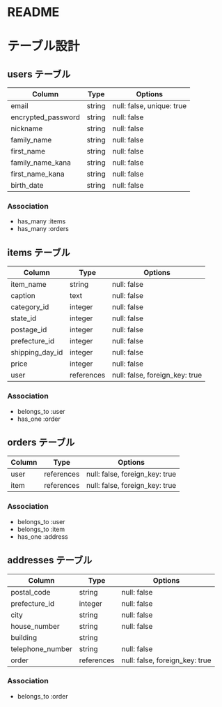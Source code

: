 # README

# テーブル設計

## users テーブル

| Column             | Type    | Options                   |
| ------------------ | ------- | ------------------------- |
| email              | string  | null: false, unique: true |
| encrypted_password | string  | null: false               |
| nickname           | string  | null: false               |
| family_name        | string  | null: false               |
| first_name         | string  | null: false               |
| family_name_kana   | string  | null: false               |
| first_name_kana    | string  | null: false               |
| birth_date         | string  | null: false               |

### Association

- has_many :items
- has_many :orders

## items テーブル

| Column          | Type       | Options                        |
|-----------------|------------|--------------------------------|
| item_name       | string     | null: false                    |
| caption         | text       | null: false                    |
| category_id     | integer    | null: false                    |
| state_id        | integer    | null: false                    |
| postage_id      | integer    | null: false                    |
| prefecture_id   | integer    | null: false                    |
| shipping_day_id | integer    | null: false                    |
| price           | integer    | null: false                    |
| user            | references | null: false, foreign_key: true |

### Association

- belongs_to :user
- has_one    :order

## orders テーブル

| Column | Type       | Options                        |
|--------|------------|--------------------------------|
| user   | references | null: false, foreign_key: true |
| item   | references | null: false, foreign_key: true |

### Association

- belongs_to :user
- belongs_to :item
- has_one    :address

## addresses テーブル

| Column           | Type       | Options                        |
|------------------|------------|--------------------------------|
| postal_code      | string     | null: false                    |
| prefecture_id    | integer    | null: false                    |
| city             | string     | null: false                    |
| house_number     | string     | null: false                    |
| building         | string     |                                |
| telephone_number | string     | null: false                    |
| order            | references | null: false, foreign_key: true |

### Association

- belongs_to :order